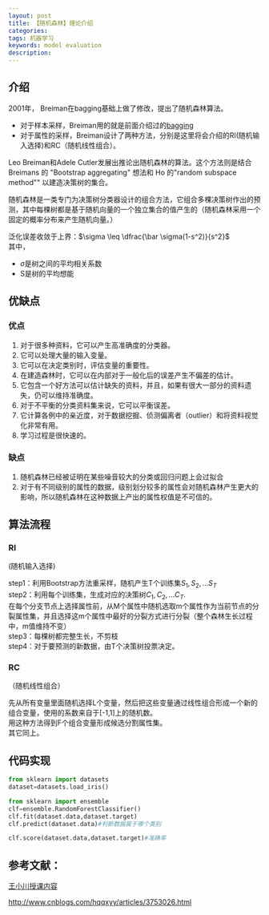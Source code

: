 ```yaml
---
layout: post
title: 【随机森林】理论介绍
categories:
tags: 机器学习
keywords: model evaluation
description:
---
```


## 介绍

 2001年， Breiman在bagging基础上做了修改，提出了随机森林算法。

- 对于样本采样，Breiman用的就是前面介绍过的[bagging](http://www.guofei.site/2017/10/06/baggingboosting.html#title8)
- 对于属性的采样，Breiman设计了两种方法，分别是这里将会介绍的RI(随机输入选择)和RC（随机线性组合）。


Leo Breiman和Adele Cutler发展出推论出随机森林的算法。这个方法则是结合 Breimans 的 "Bootstrap aggregating" 想法和 Ho 的"random subspace method"" 以建造决策树的集合。  

随机森林是一类专门为决策树分类器设计的组合方法，它组合多棵决策树作出的预测，其中每棵树都是基于随机向量的一个独立集合的值产生的（随机森林采用一个固定的概率分布来产生随机向量。）  

泛化误差收敛于上界：$\sigma \leq \dfrac{\bar \sigma(1-s^2)}{s^2}$  
其中，  
- $\bar\sigma$是树之间的平均相关系数
- S是树的平均想能

## 优缺点

### 优点

1. 对于很多种资料，它可以产生高准确度的分类器。
2. 它可以处理大量的输入变量。
3. 它可以在决定类别时，评估变量的重要性。
4. 在建造森林时，它可以在内部对于一般化后的误差产生不偏差的估计。
5. 它包含一个好方法可以估计缺失的资料，并且，如果有很大一部分的资料遗失，仍可以维持准确度。
6. 对于不平衡的分类资料集来说，它可以平衡误差。
7. 它计算各例中的亲近度，对于数据挖掘、侦测偏离者（outlier）和将资料视觉化非常有用。
8. 学习过程是很快速的。

### 缺点

1. 随机森林已经被证明在某些噪音较大的分类或回归问题上会过拟合
2. 对于有不同级别的属性的数据，级别划分较多的属性会对随机森林产生更大的影响，所以随机森林在这种数据上产出的属性权值是不可信的。

## 算法流程

### RI

(随机输入选择)  

step1：利用Bootstrap方法重采样，随机产生T个训练集$S_1,S_2,...S_T$  
step2：利用每个训练集，生成对应的决策树$C_1,C_2,...C_T$.  
在每个分支节点上选择属性前，从M个属性中随机选取m个属性作为当前节点的分裂属性集，并且选择这m个属性中最好的分裂方式进行分裂（整个森林生长过程中，m值维持不变）  
step3：每棵树都完整生长，不剪枝  
step4：对于要预测的新数据，由T个决策树投票决定。  

### RC

（随机线性组合）  

先从所有变量里面随机选择L个变量，然后把这些变量通过线性组合形成一个新的组合变量，使用的系数来自于[-1,1]上的随机数。  
用这种方法得到F个组合变量形成候选分割属性集。  
其它同上。  



## 代码实现

```py
from sklearn import datasets
dataset=datasets.load_iris()

from sklearn import ensemble
clf=ensemble.RandomForestClassifier()
clf.fit(dataset.data,dataset.target)
clf.predict(dataset.data)#判断数据属于哪个类别
```


```py
clf.score(dataset.data,dataset.target)#准确率
```


## 参考文献：

[王小川授课内容](http://weibo.com/hgsz2003?refer_flag=1001030001_&nick=%E7%8E%8B%E5%B0%8F%E5%B7%9D_MATLAB&is_hot=1)  

http://www.cnblogs.com/hqqxyy/articles/3753026.html
